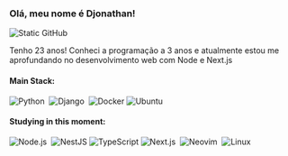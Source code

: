 

### Olá, meu nome é Djonathan!

<img src="https://img.shields.io/static/v1?label=Overview&message=djonathan&color=f8efd4&style=for-the-badge&logo=GitHub" alt="Static GitHub">

<p> Tenho 23 anos! Conheci a programação a 3 anos e atualmente estou me aprofundando no desenvolvimento web com Node e Next.js<br/> </p>

#### Main Stack:


![Python](https://img.shields.io/badge/Python-14354C?style=for-the-badge&logo=python&logoColor=white)&nbsp;
![Django](https://img.shields.io/badge/Django-092E20?style=for-the-badge&logo=django&logoColor=white)&nbsp;
![Docker](https://img.shields.io/badge/Docker-2496ED?style=for-the-badge&logo=docker&logoColor=white)
![Ubuntu](https://img.shields.io/badge/Ubuntu-E95420?style=for-the-badge&logo=ubuntu&logoColor=white)&nbsp;


#### Studying in this moment:
![Node.js](https://img.shields.io/badge/Node.js-339933?style=for-the-badge&logo=Node.js&logoColor=white)&nbsp;
![NestJS](https://img.shields.io/badge/NestJS-E0234E?style=for-the-badge&logo=nestjs&logoColor=white)
![TypeScript](https://img.shields.io/badge/TypeScript-3178C6?style=for-the-badge&logo=TypeScript&logoColor=white)
![Next.js](https://img.shields.io/badge/Next.js-000000?style=for-the-badge&logo=nextdotjs&logoColor=white)&nbsp;
![Neovim](https://img.shields.io/badge/Neovim-57A143?style=for-the-badge&logo=neovim&logoColor=white)&nbsp;
![Linux](https://img.shields.io/badge/Linux-FCC624?style=for-the-badge&logo=linux&logoColor=black)&nbsp;








